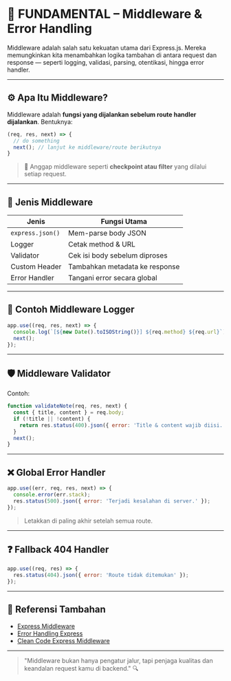 # 🌿 FUNDAMENTAL – Middleware & Error Handling

Middleware adalah salah satu kekuatan utama dari Express.js. Mereka memungkinkan kita menambahkan logika tambahan di antara request dan response — seperti logging, validasi, parsing, otentikasi, hingga error handler.

---

## ⚙️ Apa Itu Middleware?

Middleware adalah **fungsi yang dijalankan sebelum route handler dijalankan**. Bentuknya:

```js
(req, res, next) => {
  // do something
  next(); // lanjut ke middleware/route berikutnya
}
```

> 🔁 Anggap middleware seperti **checkpoint atau filter** yang dilalui setiap request.

---

## 🔎 Jenis Middleware

| Jenis            | Fungsi Utama                   |
| ---------------- | ------------------------------ |
| `express.json()` | Mem-parse body JSON            |
| Logger           | Cetak method & URL             |
| Validator        | Cek isi body sebelum diproses  |
| Custom Header    | Tambahkan metadata ke response |
| Error Handler    | Tangani error secara global    |

---

## 🧱 Contoh Middleware Logger

```js
app.use((req, res, next) => {
  console.log(`[${new Date().toISOString()}] ${req.method} ${req.url}`);
  next();
});
```

---

## 🛡️ Middleware Validator

Contoh:

```js
function validateNote(req, res, next) {
  const { title, content } = req.body;
  if (!title || !content) {
    return res.status(400).json({ error: 'Title & content wajib diisi.' });
  }
  next();
}
```

---

## ❌ Global Error Handler

```js
app.use((err, req, res, next) => {
  console.error(err.stack);
  res.status(500).json({ error: 'Terjadi kesalahan di server.' });
});
```

> Letakkan di paling akhir setelah semua route.

---

## ❓ Fallback 404 Handler

```js
app.use((req, res) => {
  res.status(404).json({ error: 'Route tidak ditemukan' });
});
```

---

## 🔗 Referensi Tambahan

- [Express Middleware](https://expressjs.com/en/guide/using-middleware.html)
- [Error Handling Express](https://expressjs.com/en/guide/error-handling.html)
- [Clean Code Express Middleware](https://dev.to/)

---

> "Middleware bukan hanya pengatur jalur, tapi penjaga kualitas dan keandalan request kamu di backend." 🔍

